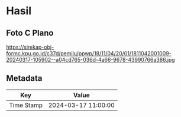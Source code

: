 # Hasil

## Foto C Plano

https://sirekap-obj-formc.kpu.go.id/c37d/pemilu/ppwp/18/11/04/20/01/1811042001009-20240317-105902--a04cd765-036d-4a66-9678-43990766a386.jpg


## Metadata

| Key        | Value               |
| ---------- | ------------------- |
| Time Stamp | 2024-03-17 11:00:00 |



